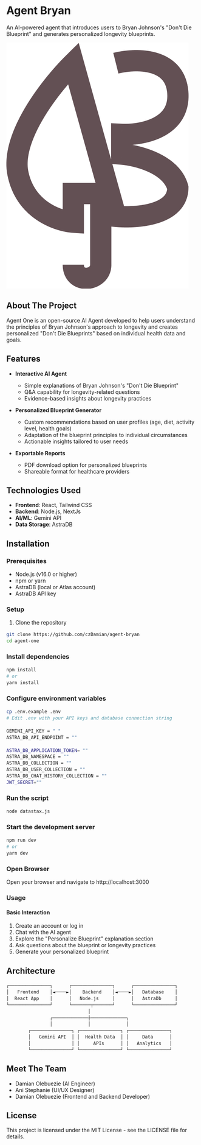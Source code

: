 # Agent Bryan

An AI-powered agent that introduces users to Bryan Johnson's "Don't Die Blueprint" and generates personalized longevity blueprints.

![Logo](https://raw.githubusercontent.com/czDamian/agent-bryan/refs/heads/main/public/hdLogo.png)

## About The Project

Agent One is an open-source AI Agent developed to help users understand the principles of Bryan Johnson's approach to longevity and creates personalized "Don't Die Blueprints" based on individual health data and goals.

## Features

- **Interactive AI Agent**

  - Simple explanations of Bryan Johnson's "Don't Die Blueprint"
  - Q&A capability for longevity-related questions
  - Evidence-based insights about longevity practices

- **Personalized Blueprint Generator**

  - Custom recommendations based on user profiles (age, diet, activity level, health goals)
  - Adaptation of the blueprint principles to individual circumstances
  - Actionable insights tailored to user needs

- **Exportable Reports**
  - PDF download option for personalized blueprints
  - Shareable format for healthcare providers

## Technologies Used

- **Frontend**: React, Tailwind CSS
- **Backend**: Node.js, NextJs
- **AI/ML**: Gemini API
- **Data Storage**: AstraDB

## Installation

### Prerequisites

- Node.js (v16.0 or higher)
- npm or yarn
- AstraDB (local or Atlas account)
- AstraDB API key

### Setup

1. Clone the repository

```bash
git clone https://github.com/czDamian/agent-bryan
cd agent-one
```

### Install dependencies

```bash
npm install
# or
yarn install
```

### Configure environment variables

```bash
cp .env.example .env
# Edit .env with your API keys and database connection string

GEMINI_API_KEY = " "
ASTRA_DB_API_ENDPOINT = ""

ASTRA_DB_APPLICATION_TOKEN= ""
ASTRA_DB_NAMESPACE = ""
ASTRA_DB_COLLECTION = ""
ASTRA_DB_USER_COLLECTION = ""
ASTRA_DB_CHAT_HISTORY_COLLECTION = ""
JWT_SECRET=""


```

### Run the script

```bash
node datastax.js
```

### Start the development server

```bash
npm run dev
# or
yarn dev

```

### Open Browser

Open your browser and navigate to http://localhost:3000

### Usage

#### Basic Interaction

1. Create an account or log in
2. Chat with the AI agent
3. Explore the "Personalize Blueprint" explanation section
4. Ask questions about the blueprint or longevity practices
5. Generate your personalized blueprint

## Architecture

```bash
┌───────────────┐      ┌───────────────┐      ┌───────────────┐
│   Frontend    │◄────►│    Backend    │◄────►│   Database    │
│  React App    │      │   Node.js     │      │   AstraDb     │
└───────────────┘      └───────┬───────┘      └───────────────┘
                              │
                ┌─────────────┼─────────────┐
                │             │             │
        ┌───────────────┐ ┌───────────────┐ ┌───────────────┐
        │   Gemini API  │ │  Health Data  │ │     Data      │
        │               │ │     APIs      │ │   Analytics   │
        └───────────────┘ └───────────────┘ └───────────────┘
```

## Meet The Team

- Damian Olebuezie (AI Engineer)
- Ani Stephanie (UI/UX Designer)
- Damian Olebuezie (Frontend and Backend Developer)

## License

This project is licensed under the MIT License - see the LICENSE file for details.
